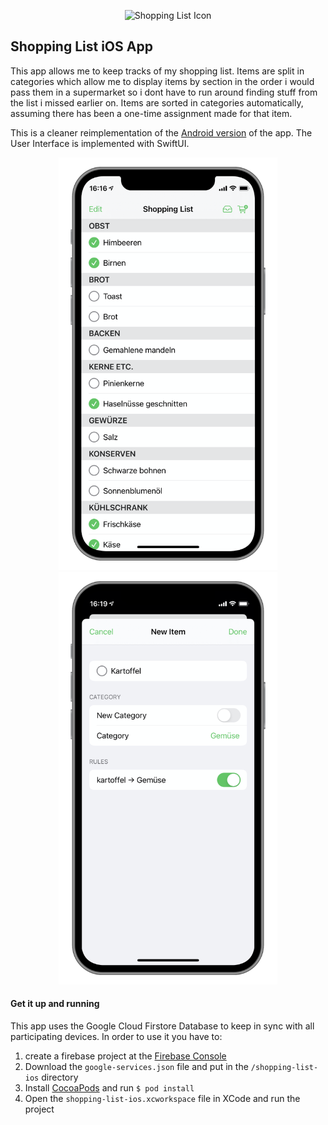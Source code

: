 <p align="center">
  <img src="https://github.com/lvpua/shopping-list-ios/blob/main/photoshop/icon.png?raw=true" width="200" alt="Shopping List Icon">
</p>

## Shopping List iOS App

This app allows me to keep tracks of my shopping list. Items are split in categories which allow me to display items by section in the order i would pass them in a supermarket so i dont have to run around finding stuff from the list i missed earlier on. Items are sorted in categories automatically, assuming there has been a one-time assignment made for that item.

This is a cleaner reimplementation of the [Android version](https://github.com/jschiefner/shopping-list-android) of the app. The User Interface is implemented with SwiftUI.

<p align="center">
  <img src="https://github.com/jschiefner/shopping-list-ios/blob/main/photoshop/screenshot_shopping_list.png?raw=true" width="350" alt="Shopping List Icon">
  <img src="https://github.com/jschiefner/shopping-list-ios/blob/main/photoshop/screenshot_item_add.png?raw=true" width="350" alt="Shopping List Icon">
</p>

#### Get it up and running

This app uses the Google Cloud Firstore Database to keep in sync with all participating devices. In order to use it you have to:

1. create a firebase project at the [Firebase Console](https://console.firebase.google.com)
2. Download the `google-services.json` file and put in the `/shopping-list-ios` directory
3. Install [CocoaPods](https://cocoapods.org/) and run `$ pod install`
4. Open the `shopping-list-ios.xcworkspace` file in XCode and run the project
